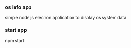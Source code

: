 ### os info app

simple node js electron application to display os system data

### start app

npm start
